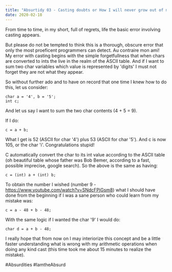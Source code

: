 ```yaml
---
title: "Absurtidy 03 - Casting doubts or How I will never grow out of my beginner mistakes"
date: 2020-02-18
---
```


From time to time, in my short, full of regrets, life the basic error involving casting appears.

But please do not be tempted to think this is a thorough, obscure error that only the most proeficent programmers can detect.
Au contraire mon ami! My error with casting begins with the simple forgetfullness that when chars are converted to ints the live in
the realm of the ASCII table. And if I want to sum two char variables which value is represented by 'digits' I must not forget they
are not what they appear.

So without further ado and to have on record that one time I knew how to do this, let us consider:

    char a = '4', b = '5';      
    int c;
    
And let us say I want to sum the two char contents (4 + 5 = 9).

If I do:

    c = a + b;
    
What I get is 52 (ASCII for char '4') plus 53 (ASCII for char '5'). And c is now 105, or the char 'i'. Congratulations stupid!

C automatically convert the char to its int value according to the ASCII table (oh beautiful table whose father was Bob Bemer,
according to a fast, possible imprecise, google search). So the above is the same as having:

    c = (int) a + (int) b;
    
To obtain the number I wished (number 9 - https://www.youtube.com/watch?v=SNdcFPjGsm8) what I should have done from the beginning
if I was a sane person who could learn from my mistake was:

    c = a - 48 + b - 48;
    
With the same logic if I wanted the char '9' I would do:

    char d = a + b - 48;
    
I really hope that from now on I may interiorize this concept and be a little faster understanding what is wrong with my 
arithmetic operations when doing any kind cast (this time took me about 15 minutes to realize the mistake).



#Absurdities #IamtheAbsurd
  
  
